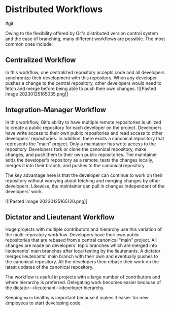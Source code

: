 # Distributed Workflows
#git 

Owing to the flexibility offered by Git's distributed version control system and the ease of branching, many different workflows are possible. The most common ones include:

## Centralized Workflow
In this workflow, one centralized repository accepts code and all developers synchronize their development with this repository. When any developer pushes a change to the central repository, other developers would need to fetch and merge before being able to push their own changes.
![[Pasted image 20230125165035.png]]

## Integration-Manager Workflow
In this workflow, Git's ability to have multiple remote repositories is utilized to create a public repository for each developer on the project. Developers have write access to their own public repositories and read access to other developers' repositories. In addition, there exists a canonical repository that represents the "main" project. Only a maintainer has write access to the repository. Developers fork or clone the canonical repository, make changes, and push them to their own public repositories. The maintainer adds the developer's repository as a remote, tests the changes locally, merges it into their branch, and pushes to the canonical repository. 

The key advantage here is that the developer can continue to work on their repository without worrying about fetching and merging changes by other developers. Likewise, the maintainer can pull in changes independent of the developers' work. 

![[Pasted image 20230125165120.png]]

## Dictator and Lieutenant Workflow
Huge projects with multiple contributors and hierarchy use this variation of the multi-repository workflow. Developers have their own public repositories that are rebased from a central canonical "main" project. All changes are made on developers' topic branches which are merged into lieutenants' main branches after local testing by the lieutenants. A dictator merges lieutenants' main branch with their own and eventually pushes to the canonical repository. All the developers then rebase their work on the latest updates of the canonical repository. 

The workflow is useful in projects with a large number of contributors and where hierarchy is preferred. Delegating work becomes easier because of the dictator-->lieutenant-->developer hierarchy.



Keeping `main` healthy is important because it makes it easier for new employees to start developing code.